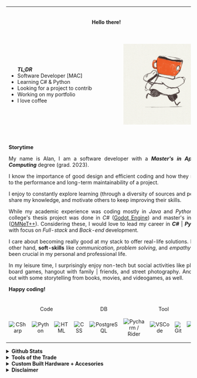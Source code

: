 <!--[![Header](https://raw.githubusercontent.com/alanxptm/alanxptm/main/img/header.png "Header")](url)-->

<table align="center" border="0">
  <tbody>
    <tr valign="middle">
      <td height="80" align="center" colspan=9><b>Hello there!</b></td>
    </tr>
    <tr valign=middle>
      <td colspan=5>
        <ul><b><i>TL;DR</i></b>
          <li>Software Developer [MAC]</li>
          <li>Learning C# & Python</li>
          <li>Looking for a project to contrib</li>
          <li>Working on my portfolio</li>
          <li>I love coffee</li>
        </ul>
      </td>
      <td colspan=4>
        <p align="center">
          <img src="https://raw.githubusercontent.com/alanxptm/alanxptm/main/img/coffee-run.gif" />
        </p>
      </td>
    </tr>
    <tr>
      <td align="justify" colspan=9>
        <p>
          &nbsp;<br/>
          <b>Storytime</b>
        </p>
        <p>
          My name is Alan, I am a software developer with a <b><i>Master's in Applied Computing</i></b>
          degree (grad. 2023).
        </p>
        <p>
          I know the importance of good design and efficient coding and how they relate 
          to the performance and long-term maintainability of a project.
        </p>
        <p>
          I enjoy to constantly explore learning (through a diversity of sources and peers), 
          share my knowledge, and motivate others to keep improving their skills.
        </p>
        <p>
          While my academic experience was coding mostly in <i>Java</i> and <i>Python</i>, 
          my college's thesis project was done in <i>C#</i> (<a href="https://godotengine.org/" target="_blank">Godot Engine</a>)
          and master's in <i>C++</i> (<a href="https://omnetpp.org/" target="_blank">OMNeT++</a>). 
          Considering these, I would love to lead my career in <b><i>C#</i></b> | <b><i>Python</i></b>, 
          with focus on <i>Full-stack</i> and <i>Back-end</i> development.
        </p>
        <p>
          I care about becoming really good at my stack to offer real-life solutions. 
          In the other hand, <b>soft-skills</b> like <i>communication</i>, <i>problem solving</i>, and <i>empathy</i> 
          have been crucial in my personal and professional life.
        </p>
        <p>
          In my leisure time, I surprisingly enjoy non-tech but social activities like playing board 
          games, hangout with family | friends, and street photography. And chill out with some 
          storytelling from books, movies, and videogames, as well.
        </p>
        <p>
          <b>Happy coding!</b><br/>
          &nbsp;
        </p>
      </td>
    </tr>
    <tr>
      <td align="center" colspan=4>Code</td>
      <td align="center">DB</td>
      <td align="center" colspan=4>Tool</td>
    </tr>
    <tr valign=middle>
      <td width="75" height="75" align="center"><img height=36 wdth=36 src="https://cdn.jsdelivr.net/gh/devicons/devicon/icons/csharp/csharp-original.svg" title="CSharp" /></td>
      <td width="75" align="center"><img height=36 wdth=36 src="https://cdn.jsdelivr.net/gh/devicons/devicon/icons/python/python-original.svg" title="Python" /></td>
      <td width="75" align="center"><img height=36 wdth=36 src="https://cdn.jsdelivr.net/gh/devicons/devicon/icons/html5/html5-original.svg" title="HTML" /></td>
      <td width="75" align="center"><img height=36 wdth=36 src="https://cdn.jsdelivr.net/gh/devicons/devicon/icons/css3/css3-original.svg" title="CSS" /></td>
      <td width="75" align="center"><img height=36 wdth=36 src="https://cdn.jsdelivr.net/gh/devicons/devicon/icons/postgresql/postgresql-original.svg" title="PostgreSQL" /></td>
      <td width="75" align="center"><img height=36 wdth=36 src="https://cdn.jsdelivr.net/gh/devicons/devicon/icons/jetbrains/jetbrains-original.svg" title="Pycharm / Rider" /></td>
      <td width="75" align="center"><img height=36 wdth=36 src="https://cdn.jsdelivr.net/gh/devicons/devicon/icons/vscode/vscode-original.svg" title="VSCode" /></td>
      <td width="75" align="center"><img height=36 wdth=36 src="https://cdn.jsdelivr.net/gh/devicons/devicon/icons/git/git-original.svg" title="Git" /></td>
      <td width="75" align="center"><img height=36 wdth=36 src="https://cdn.jsdelivr.net/gh/devicons/devicon/icons/docker/docker-original.svg" title="Docker" /></td>
    </tr>
  </tbody>
</table>

<details>
  <summary><b>Github Stats</b></summary><br/>
  <p align="center">
    <img src="https://github-readme-stats.vercel.app/api/top-langs?username=alanxptm&layout=compact&theme=nord"/>
    <!--<img src="https://github-readme-stats.vercel.app/api?username=alanxptm&show_icons=true&hide=stars,prs,issues,contribs&hide_title=true&theme=nord"/><br/>-->
  </p>
</details>

<details>
  <summary><b>Tools of the Trade</b></summary><br/>
  <ul>
    <li><b>OS</b>: Win11 Pro / Linux[Manjaro] <i>(if needed)</i></li>
    <li><b>IDE</b>: Pycharm Community / Rider</li>
    <li><b>Editor</b>: VSCode</li>
    <li><b>Browser</b>: Firefox / Vivaldi</li>
    <li><b>Comms</b>: Discord</li>
  </ul>
</details>

<details>
  <summary><b>Custom Built Hardware + Accesories</b></summary><br/>
  <ul>
    <li><b>PC</b>: Ryzen7 / B550-PLUS / RTX3050 / 24GB RAM / .M2 + SSD + HDD</li>
    <li><b>Keyboard</b>: GK68x / Gateron Black / Switch Films + Pads / Evil Dolch (cherry)</li>
    <li><b>Mouse</b>: Rival310</li>
    <li><b>Headset</b>: Arctis7</li>
    <li><b>Controller</b>: 8BitDo Ultimate / F500 Elite</li>
  </ul>
</details>

<details>
  <summary><b>Disclaimer</b></summary><br/>
  <ul>
    <li>
      Image created by <a href="https://mariannaraskin.com/" target="_blank">Marianna Raskin</a> and found on 
      <a href="https://giphy.com/mariannaraskin/" target="_blank">Giphy</a>. If you like it, check out her work!
    </li>
  </ul>
</details>

